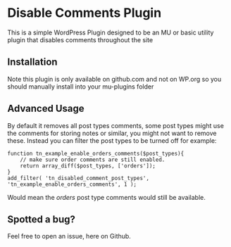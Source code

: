 # Disable Comments Plugin
This is a simple WordPress Plugin designed to be an MU or basic utility plugin that disables comments throughout the site

## Installation
Note this plugin is only available on github.com and not on WP.org so you should manually install into your mu-plugins folder

## Advanced Usage
By default it removes all post types comments, some post types might use the comments for storing notes or similar, you might not want to remove these.
Instead you can filter the post types to be turned off for example:
```
function tn_example_enable_orders_comments($post_types){
    // make sure order comments are still enabled.
    return array_diff($post_types, ['orders']);
}
add_filter( 'tn_disabled_comment_post_types', 'tn_example_enable_orders_comments', 1 );
```
Would mean the *orders* post type comments would still be available.

## Spotted a bug?
Feel free to open an issue, here on Github.